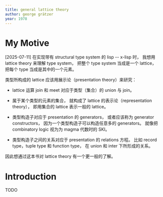 ```yaml
---
title: general lattice theory
author: george grätzer
year: 1978
---
```


# My Motive

[2025-07-11] 在实现带有 structural type system 的 lisp -- x-lisp 时，
我想用 lattice theory 来理解 type system，
把整个 type system 当成是一个 lattice，
把每个 type 当成是其中的一个元素。

类型所构成的 lattice 应该用展示论（presentation theory）来研究：

- lattice 运算 join 和 meet 对应于类型（集合）的 union 与 join。

- 属于某个类型的元素的集合，
  就构成了 lattice 的表示论（representation theory），
  即用集合的 lattice 表示一般的 lattice。

- 类型构造子对应于 presentation 的 generators，
  或者应该称为 generator constructors，
  因为一个类型构造子可以构造任意多的 generators。
  就像把 combinatory logic 视为为 magma 代数时的 SKI。

- 类型构造子之间的关系对应于 presentation 的 relations 方程。
  比如 record type，tuple type 和 function type，
  在 union 和 inter 下所形成的关系。

因此想通过这本书对 lattice theory 有一个更一般的了解。

# Introduction

TODO
